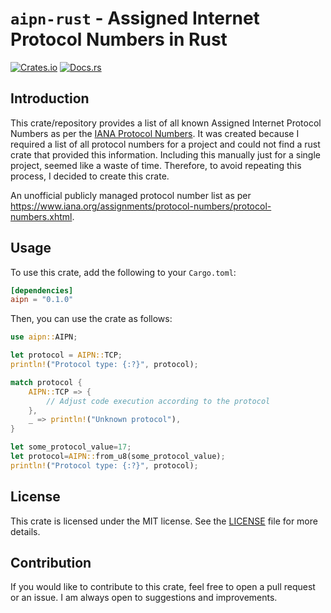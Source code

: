 # `aipn-rust` - Assigned Internet Protocol Numbers in Rust

[![Crates.io](https://img.shields.io/crates/v/aipn)](https://crates.io/crates/aipn)
[![Docs.rs](https://docs.rs/aipn/badge.svg)](https://docs.rs/aipn)

## Introduction

This crate/repository provides a list of all known Assigned Internet Protocol Numbers as per the [IANA Protocol Numbers](https://www.iana.org/assignments/protocol-numbers/protocol-numbers.xhtml).
It was created because I required a list of all protocol numbers for a project and could not find a rust crate that provided this information. Including this manually just for a single project, seemed like a waste of time. Therefore, to avoid repeating this process, I decided to create this crate.

An unofficial publicly managed protocol number list as per https://www.iana.org/assignments/protocol-numbers/protocol-numbers.xhtml.


## Usage

To use this crate, add the following to your `Cargo.toml`:

```toml
[dependencies]
aipn = "0.1.0"
```

Then, you can use the crate as follows:

```rust
use aipn::AIPN;

let protocol = AIPN::TCP;
println!("Protocol type: {:?}", protocol);

match protocol {
    AIPN::TCP => {
        // Adjust code execution according to the protocol
    },
    _ => println!("Unknown protocol"),
}

let some_protocol_value=17;
let protocol=AIPN::from_u8(some_protocol_value);
println!("Protocol type: {:?}", protocol);
```

## License
This crate is licensed under the MIT license. See the [LICENSE](LICENSE) file for more details.

## Contribution
If you would like to contribute to this crate, feel free to open a pull request or an issue. I am always open to suggestions and improvements.